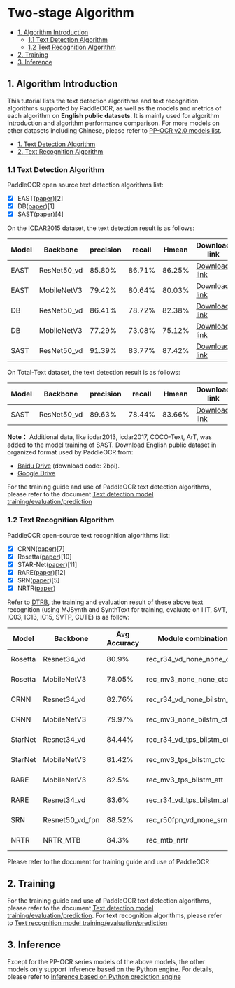 # Two-stage Algorithm

- [1. Algorithm Introduction](#1-algorithm-introduction)
  * [1.1 Text Detection Algorithm](#11-text-detection-algorithm)
  * [1.2 Text Recognition Algorithm](#12-text-recognition-algorithm)
- [2. Training](#2-training)
- [3. Inference](#3-inference)

<a name="Algorithm_introduction"></a>

## 1. Algorithm Introduction

This tutorial lists the text detection algorithms and text recognition algorithms supported by PaddleOCR, as well as the models and metrics of each algorithm on **English public datasets**. It is mainly used for algorithm introduction and algorithm performance comparison. For more models on other datasets including Chinese, please refer to [PP-OCR v2.0 models list](./models_list_en.md).


- [1. Text Detection Algorithm](#TEXTDETECTIONALGORITHM)
- [2. Text Recognition Algorithm](#TEXTRECOGNITIONALGORITHM)

<a name="TEXTDETECTIONALGORITHM"></a>

### 1.1 Text Detection Algorithm

PaddleOCR open source text detection algorithms list:
- [x]  EAST([paper](https://arxiv.org/abs/1704.03155))[2]
- [x]  DB([paper](https://arxiv.org/abs/1911.08947))[1]
- [x]  SAST([paper](https://arxiv.org/abs/1908.05498))[4]

On the ICDAR2015 dataset, the text detection result is as follows:

|Model|Backbone|precision|recall|Hmean|Download link|
| --- | --- | --- | --- | --- | --- |
|EAST|ResNet50_vd|85.80%|86.71%|86.25%|[Download link](https://paddleocr.bj.bcebos.com/dygraph_v2.0/en/det_r50_vd_east_v2.0_train.tar)|
|EAST|MobileNetV3|79.42%|80.64%|80.03%|[Download link](https://paddleocr.bj.bcebos.com/dygraph_v2.0/en/det_mv3_east_v2.0_train.tar)|
|DB|ResNet50_vd|86.41%|78.72%|82.38%|[Download link](https://paddleocr.bj.bcebos.com/dygraph_v2.0/en/det_r50_vd_db_v2.0_train.tar)|
|DB|MobileNetV3|77.29%|73.08%|75.12%|[Download link](https://paddleocr.bj.bcebos.com/dygraph_v2.0/en/det_mv3_db_v2.0_train.tar)|
|SAST|ResNet50_vd|91.39%|83.77%|87.42%|[Download link](https://paddleocr.bj.bcebos.com/dygraph_v2.0/en/det_r50_vd_sast_icdar15_v2.0_train.tar)|

On Total-Text dataset, the text detection result is as follows:

|Model|Backbone|precision|recall|Hmean|Download link|
| --- | --- | --- | --- | --- | --- |
|SAST|ResNet50_vd|89.63%|78.44%|83.66%|[Download link](https://paddleocr.bj.bcebos.com/dygraph_v2.0/en/det_r50_vd_sast_totaltext_v2.0_train.tar)|

**Note：** Additional data, like icdar2013, icdar2017, COCO-Text, ArT, was added to the model training of SAST. Download English public dataset in organized format used by PaddleOCR from:
* [Baidu Drive](https://pan.baidu.com/s/12cPnZcVuV1zn5DOd4mqjVw) (download code: 2bpi).
* [Google Drive](https://drive.google.com/drive/folders/1ll2-XEVyCQLpJjawLDiRlvo_i4BqHCJe?usp=sharing)

For the training guide and use of PaddleOCR text detection algorithms, please refer to the document [Text detection model training/evaluation/prediction](./detection_en.md)

<a name="TEXTRECOGNITIONALGORITHM"></a>
### 1.2 Text Recognition Algorithm

PaddleOCR open-source text recognition algorithms list:
- [x]  CRNN([paper](https://arxiv.org/abs/1507.05717))[7]
- [x]  Rosetta([paper](https://arxiv.org/abs/1910.05085))[10]
- [x]  STAR-Net([paper](http://www.bmva.org/bmvc/2016/papers/paper043/index.html))[11]
- [x]  RARE([paper](https://arxiv.org/abs/1603.03915v1))[12]
- [x]  SRN([paper](https://arxiv.org/abs/2003.12294))[5]
- [x]  NRTR([paper](https://arxiv.org/abs/1806.00926v2))

Refer to [DTRB](https://arxiv.org/abs/1904.01906), the training and evaluation result of these above text recognition (using MJSynth and SynthText for training, evaluate on IIIT, SVT, IC03, IC13, IC15, SVTP, CUTE) is as follow:

|Model|Backbone|Avg Accuracy|Module combination|Download link|
|---|---|---|---|---|
|Rosetta|Resnet34_vd|80.9%|rec_r34_vd_none_none_ctc|[Download link](https://paddleocr.bj.bcebos.com/dygraph_v2.0/en/rec_r34_vd_none_none_ctc_v2.0_train.tar)|
|Rosetta|MobileNetV3|78.05%|rec_mv3_none_none_ctc|[Download link](https://paddleocr.bj.bcebos.com/dygraph_v2.0/en/rec_mv3_none_none_ctc_v2.0_train.tar)|
|CRNN|Resnet34_vd|82.76%|rec_r34_vd_none_bilstm_ctc|[Download link](https://paddleocr.bj.bcebos.com/dygraph_v2.0/en/rec_r34_vd_none_bilstm_ctc_v2.0_train.tar)|
|CRNN|MobileNetV3|79.97%|rec_mv3_none_bilstm_ctc|[Download link](https://paddleocr.bj.bcebos.com/dygraph_v2.0/en/rec_mv3_none_bilstm_ctc_v2.0_train.tar)|
|StarNet|Resnet34_vd|84.44%|rec_r34_vd_tps_bilstm_ctc|[Download link](https://paddleocr.bj.bcebos.com/dygraph_v2.0/en/rec_r34_vd_tps_bilstm_ctc_v2.0_train.tar)|
|StarNet|MobileNetV3|81.42%|rec_mv3_tps_bilstm_ctc|[Download link](https://paddleocr.bj.bcebos.com/dygraph_v2.0/en/rec_mv3_tps_bilstm_ctc_v2.0_train.tar)|
|RARE|MobileNetV3|82.5%|rec_mv3_tps_bilstm_att |[Download link](https://paddleocr.bj.bcebos.com/dygraph_v2.0/en/rec_mv3_tps_bilstm_att_v2.0_train.tar)|
|RARE|Resnet34_vd|83.6%|rec_r34_vd_tps_bilstm_att |[Download link](https://paddleocr.bj.bcebos.com/dygraph_v2.0/en/rec_r34_vd_tps_bilstm_att_v2.0_train.tar)|
|SRN|Resnet50_vd_fpn| 88.52% | rec_r50fpn_vd_none_srn |[Download link](https://paddleocr.bj.bcebos.com/dygraph_v2.0/en/rec_r50_vd_srn_train.tar)|
|NRTR|NRTR_MTB| 84.3% | rec_mtb_nrtr | [Download link](https://paddleocr.bj.bcebos.com/dygraph_v2.0/en/rec_mtb_nrtr_train.tar) |

Please refer to the document for training guide and use of PaddleOCR 

## 2. Training

For the training guide and use of PaddleOCR text detection algorithms, please refer to the document [Text detection model training/evaluation/prediction](./detection_en.md). For text recognition algorithms, please refer to [Text recognition model training/evaluation/prediction](./recognition_en.md)

## 3. Inference

Except for the PP-OCR series models of the above models, the other models only support inference based on the Python engine. For details, please refer to [Inference based on Python prediction engine](./inference_en.md)
